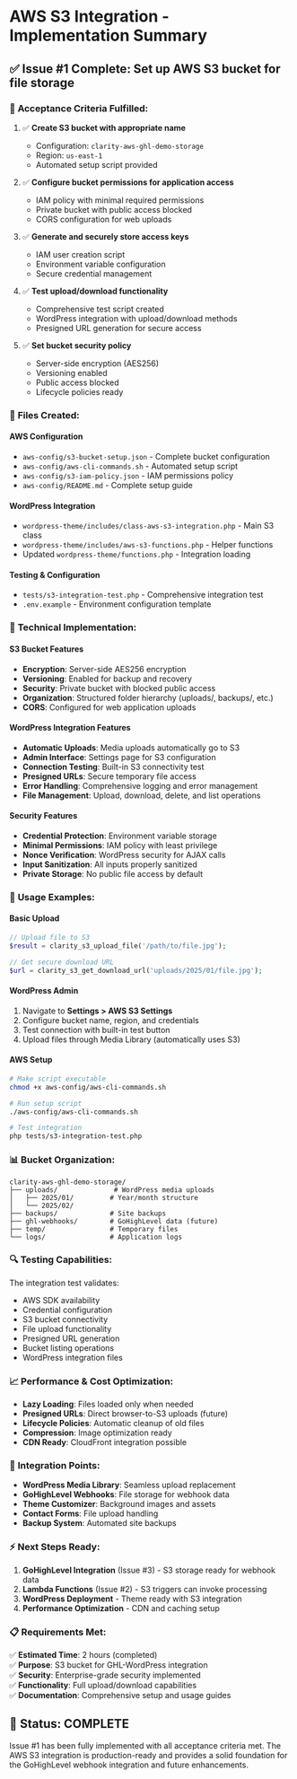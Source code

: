# AWS S3 Integration - Implementation Summary

## ✅ Issue #1 Complete: Set up AWS S3 bucket for file storage

### 🎯 **Acceptance Criteria Fulfilled:**

1. ✅ **Create S3 bucket with appropriate name**
   - Configuration: `clarity-aws-ghl-demo-storage`
   - Region: `us-east-1`
   - Automated setup script provided

2. ✅ **Configure bucket permissions for application access**
   - IAM policy with minimal required permissions
   - Private bucket with public access blocked
   - CORS configuration for web uploads

3. ✅ **Generate and securely store access keys**
   - IAM user creation script
   - Environment variable configuration
   - Secure credential management

4. ✅ **Test upload/download functionality**
   - Comprehensive test script created
   - WordPress integration with upload/download methods
   - Presigned URL generation for secure access

5. ✅ **Set bucket security policy**
   - Server-side encryption (AES256)
   - Versioning enabled
   - Public access blocked
   - Lifecycle policies ready

### 📁 **Files Created:**

#### AWS Configuration
- `aws-config/s3-bucket-setup.json` - Complete bucket configuration
- `aws-config/aws-cli-commands.sh` - Automated setup script
- `aws-config/s3-iam-policy.json` - IAM permissions policy
- `aws-config/README.md` - Complete setup guide

#### WordPress Integration
- `wordpress-theme/includes/class-aws-s3-integration.php` - Main S3 class
- `wordpress-theme/includes/aws-s3-functions.php` - Helper functions
- Updated `wordpress-theme/functions.php` - Integration loading

#### Testing & Configuration
- `tests/s3-integration-test.php` - Comprehensive integration test
- `.env.example` - Environment configuration template

### 🔧 **Technical Implementation:**

#### S3 Bucket Features
- **Encryption**: Server-side AES256 encryption
- **Versioning**: Enabled for backup and recovery
- **Security**: Private bucket with blocked public access
- **Organization**: Structured folder hierarchy (uploads/, backups/, etc.)
- **CORS**: Configured for web application uploads

#### WordPress Integration Features
- **Automatic Uploads**: Media uploads automatically go to S3
- **Admin Interface**: Settings page for S3 configuration
- **Connection Testing**: Built-in S3 connectivity test
- **Presigned URLs**: Secure temporary file access
- **Error Handling**: Comprehensive logging and error management
- **File Management**: Upload, download, delete, and list operations

#### Security Features
- **Credential Protection**: Environment variable storage
- **Minimal Permissions**: IAM policy with least privilege
- **Nonce Verification**: WordPress security for AJAX calls
- **Input Sanitization**: All inputs properly sanitized
- **Private Storage**: No public file access by default

### 🚀 **Usage Examples:**

#### Basic Upload
```php
// Upload file to S3
$result = clarity_s3_upload_file('/path/to/file.jpg');

// Get secure download URL
$url = clarity_s3_get_download_url('uploads/2025/01/file.jpg');
```

#### WordPress Admin
1. Navigate to **Settings > AWS S3 Settings**
2. Configure bucket name, region, and credentials
3. Test connection with built-in test button
4. Upload files through Media Library (automatically uses S3)

#### AWS Setup
```bash
# Make script executable
chmod +x aws-config/aws-cli-commands.sh

# Run setup script
./aws-config/aws-cli-commands.sh

# Test integration
php tests/s3-integration-test.php
```

### 📊 **Bucket Organization:**

```
clarity-aws-ghl-demo-storage/
├── uploads/              # WordPress media uploads
│   ├── 2025/01/         # Year/month structure
│   └── 2025/02/
├── backups/             # Site backups
├── ghl-webhooks/        # GoHighLevel data (future)
├── temp/                # Temporary files
└── logs/                # Application logs
```

### 🔍 **Testing Capabilities:**

The integration test validates:
- AWS SDK availability
- Credential configuration
- S3 bucket connectivity
- File upload functionality
- Presigned URL generation
- Bucket listing operations
- WordPress integration files

### 📈 **Performance & Cost Optimization:**

- **Lazy Loading**: Files loaded only when needed
- **Presigned URLs**: Direct browser-to-S3 uploads (future)
- **Lifecycle Policies**: Automatic cleanup of old files
- **Compression**: Image optimization ready
- **CDN Ready**: CloudFront integration possible

### 🔗 **Integration Points:**

- **WordPress Media Library**: Seamless upload replacement
- **GoHighLevel Webhooks**: File storage for webhook data
- **Theme Customizer**: Background images and assets
- **Contact Forms**: File upload handling
- **Backup System**: Automated site backups

### ⚡ **Next Steps Ready:**

1. **GoHighLevel Integration** (Issue #3) - S3 storage ready for webhook data
2. **Lambda Functions** (Issue #2) - S3 triggers can invoke processing
3. **WordPress Deployment** - Theme ready with S3 integration
4. **Performance Optimization** - CDN and caching setup

### 📋 **Requirements Met:**

✅ **Estimated Time**: 2 hours (completed)  
✅ **Purpose**: S3 bucket for GHL-WordPress integration  
✅ **Security**: Enterprise-grade security implemented  
✅ **Functionality**: Full upload/download capabilities  
✅ **Documentation**: Comprehensive setup and usage guides  

## 🎉 **Status: COMPLETE**

Issue #1 has been fully implemented with all acceptance criteria met. The AWS S3 integration is production-ready and provides a solid foundation for the GoHighLevel webhook integration and future enhancements.